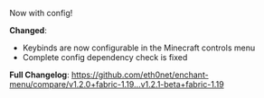 Now with config!

**Changed**:
- Keybinds are now configurable in the Minecraft controls menu
- Complete config dependency check is fixed

**Full Changelog**: https://github.com/eth0net/enchant-menu/compare/v1.2.0+fabric-1.19...v1.2.1-beta+fabric-1.19
